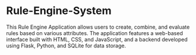 # Rule-Engine-System
This Rule Engine Application allows users to create, combine, and evaluate rules based on various attributes. The application features a web-based interface built with HTML, CSS, and JavaScript, and a backend developed using Flask, Python, and SQLite for data storage.
